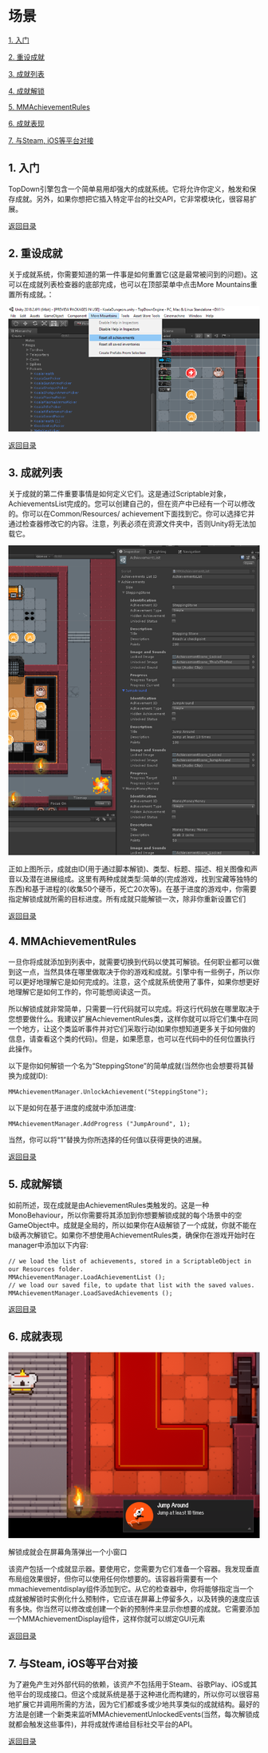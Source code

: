  <span id="mulu"></span>

# 场景              

[1. 入门](#1)  
 
[2. 重设成就](#2)  
 
[3. 成就列表](#3) 
 
[4. 成就解锁](#4) 

[5. MMAchievementRules](#5) 

[6. 成就表现](#6) 

[7. 与Steam, iOS等平台对接](#7) 

<p id="1"></p>              

## 1. 入门
 
TopDown引擎包含一个简单易用却强大的成就系统。它将允许你定义，触发和保存成就。另外，如果你想把它插入特定平台的社交API，它非常模块化，很容易扩展。
 
[返回目录](#mulu)

<p id="2"></p>              

## 2. 重设成就
 
关于成就系统，你需要知道的第一件事是如何重置它(这是最常被问到的问题)。这可以在成就列表检查器的底部完成，也可以在顶部菜单中点击More Mountains重置所有成就。：

  ![示例图片](/images/achievements-1.png)

[返回目录](#mulu)

<p id="3"></p>              

## 3. 成就列表
 
关于成就的第二件重要事情是如何定义它们。这是通过Scriptable对象，AchievementsList完成的。您可以创建自己的，但在资产中已经有一个可以修改的。你可以在Common/Resources/ achievement下面找到它。你可以选择它并通过检查器修改它的内容。注意，列表必须在资源文件夹中，否则Unity将无法加载它。

  ![示例图片](/images/achievements-2.png)

正如上图所示，成就由ID(用于通过脚本解锁)、类型、标题、描述、相关图像和声音以及潜在进展组成。这里有两种成就类型:简单的(完成游戏，找到宝藏等独特的东西)和基于进程的(收集50个硬币，死亡20次等)。在基于进度的游戏中，你需要指定解锁成就所需的目标进度。所有成就只能解锁一次，除非你重新设置它们
  
[返回目录](#mulu)

<p id="4"></p>              

## 4. MMAchievementRules
 
一旦你将成就添加到列表中，就需要切换到代码以使其可解锁。任何职业都可以做到这一点，当然具体在哪里做取决于你的游戏和成就。引擎中有一些例子，所以你可以更好地理解它是如何完成的。注意，这个成就系统使用了事件，如果你想更好地理解它是如何工作的，你可能想阅读这一页。

所以解锁成就非常简单，只需要一行代码就可以完成。将这行代码放在哪里取决于您想要做什么。我建议扩展AchievementRules类，这样你就可以将它们集中在同一个地方，让这个类监听事件并对它们采取行动(如果你想知道更多关于如何做的信息，请查看这个类的代码)。但是，如果愿意，也可以在代码中的任何位置执行此操作。

以下是你如何解锁一个名为“SteppingStone”的简单成就(当然你也会想要将其替换为成就ID):
 
```
MMAchievementManager.UnlockAchievement("SteppingStone");
```

以下是如何在基于进度的成就中添加进度:

```
MMAchievementManager.AddProgress ("JumpAround", 1);
```

当然，你可以将“1”替换为你所选择的任何值以获得更快的进展。

[返回目录](#mulu)


<p id="5"></p>              

## 5. 成就解锁
 
如前所述，现在成就是由AchievementRules类触发的。这是一种MonoBehaviour，所以你需要将其添加到你想要解锁成就的每个场景中的空GameObject中。成就是全局的，所以如果你在A级解锁了一个成就，你就不能在b级再次解锁它。如果你不想使用AchievementRules类，确保你在游戏开始时在manager中添加以下内容:

```
// we load the list of achievements, stored in a ScriptableObject in our Resources folder.
MMAchievementManager.LoadAchievementList ();
// we load our saved file, to update that list with the saved values.
MMAchievementManager.LoadSavedAchievements ();
```

[返回目录](#mulu)


<p id="6"></p>              

## 6. 成就表现

![示例图片](/images/achievements-3.png)

解锁成就会在屏幕角落弹出一个小窗口

该资产包括一个成就显示器。要使用它，您需要为它们准备一个容器。我发现垂直布局组效果很好，但你可以使用任何你想要的。该容器将需要有一个mmachievementdisplay组件添加到它。从它的检查器中，你将能够指定当一个成就被解锁时实例化什么预制件，它应该在屏幕上停留多久，以及转换的速度应该有多快。你当然可以修改或创建一个新的预制件来显示你想要的成就。它需要添加一个MMAchievementDisplay组件，这样你就可以绑定GUI元素

[返回目录](#mulu)

<p id="7"></p>              

## 7. 与Steam, iOS等平台对接

为了避免产生对外部代码的依赖，该资产不包括用于Steam、谷歌Play、iOS或其他平台的现成接口。但这个成就系统是基于这种进化而构建的，所以你可以很容易地扩展它并调用所需的方法，因为它们都或多或少地共享类似的成就结构。最好的方法是创建一个新类来监听MMAchievementUnlockedEvents(当然，每次解锁成就都会触发这些事件)，并将成就传递给目标社交平台的API。

[返回目录](#mulu)